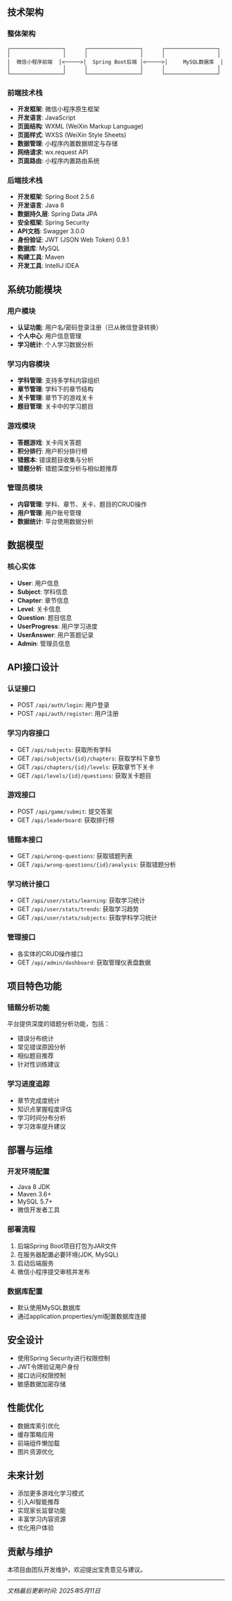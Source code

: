 
## 技术架构

### 整体架构

```
┌─────────────────┐      ┌─────────────────┐      ┌─────────────────┐
│                 │      │                 │      │                 │
│  微信小程序前端  │<─────>│  Spring Boot后端 │<─────>│     MySQL数据库  │
│                 │      │                 │      │                 │
└─────────────────┘      └─────────────────┘      └─────────────────┘
```

### 前端技术栈

- **开发框架**: 微信小程序原生框架
- **开发语言**: JavaScript
- **页面结构**: WXML (WeiXin Markup Language)
- **页面样式**: WXSS (WeiXin Style Sheets)
- **数据管理**: 小程序内置数据绑定与存储
- **网络请求**: wx.request API
- **页面路由**: 小程序内置路由系统

### 后端技术栈

- **开发框架**: Spring Boot 2.5.6
- **开发语言**: Java 8
- **数据持久层**: Spring Data JPA
- **安全框架**: Spring Security
- **API文档**: Swagger 3.0.0
- **身份验证**: JWT (JSON Web Token) 0.9.1
- **数据库**: MySQL
- **构建工具**: Maven
- **开发工具**: IntelliJ IDEA

## 系统功能模块

### 用户模块

- **认证功能**: 用户名/密码登录注册（已从微信登录转换）
- **个人中心**: 用户信息管理
- **学习统计**: 个人学习数据分析

### 学习内容模块

- **学科管理**: 支持多学科内容组织
- **章节管理**: 学科下的章节结构
- **关卡管理**: 章节下的游戏关卡
- **题目管理**: 关卡中的学习题目

### 游戏模块

- **答题游戏**: 关卡闯关答题
- **积分排行**: 用户积分排行榜
- **错题本**: 错误题目收集与分析
- **错题分析**: 错题深度分析与相似题推荐

### 管理员模块

- **内容管理**: 学科、章节、关卡、题目的CRUD操作
- **用户管理**: 用户账号管理
- **数据统计**: 平台使用数据分析

## 数据模型

### 核心实体

- **User**: 用户信息
- **Subject**: 学科信息
- **Chapter**: 章节信息
- **Level**: 关卡信息
- **Question**: 题目信息
- **UserProgress**: 用户学习进度
- **UserAnswer**: 用户答题记录
- **Admin**: 管理员信息

## API接口设计

### 认证接口

- POST `/api/auth/login`: 用户登录
- POST `/api/auth/register`: 用户注册

### 学习内容接口

- GET `/api/subjects`: 获取所有学科
- GET `/api/subjects/{id}/chapters`: 获取学科下章节
- GET `/api/chapters/{id}/levels`: 获取章节下关卡
- GET `/api/levels/{id}/questions`: 获取关卡题目

### 游戏接口

- POST `/api/game/submit`: 提交答案
- GET `/api/leaderboard`: 获取排行榜

### 错题本接口

- GET `/api/wrong-questions`: 获取错题列表
- GET `/api/wrong-questions/{id}/analysis`: 获取错题分析

### 学习统计接口

- GET `/api/user/stats/learning`: 获取学习统计
- GET `/api/user/stats/trends`: 获取学习趋势
- GET `/api/user/stats/subjects`: 获取学科学习统计

### 管理接口

- 各实体的CRUD操作接口
- GET `/api/admin/dashboard`: 获取管理仪表盘数据

## 项目特色功能

### 错题分析功能

平台提供深度的错题分析功能，包括：
- 错误分布统计
- 常见错误原因分析
- 相似题目推荐
- 针对性训练建议

### 学习进度追踪

- 章节完成度统计
- 知识点掌握程度评估
- 学习时间分布分析
- 学习效率提升建议

## 部署与运维

### 开发环境配置

- Java 8 JDK
- Maven 3.6+
- MySQL 5.7+
- 微信开发者工具

### 部署流程

1. 后端Spring Boot项目打包为JAR文件
2. 在服务器配置必要环境(JDK, MySQL)
3. 启动后端服务
4. 微信小程序提交审核并发布

### 数据库配置

- 默认使用MySQL数据库
- 通过application.properties/yml配置数据库连接

## 安全设计

- 使用Spring Security进行权限控制
- JWT令牌验证用户身份
- 接口访问权限控制
- 敏感数据加密存储

## 性能优化

- 数据库索引优化
- 缓存策略应用
- 前端组件懒加载
- 图片资源优化

## 未来计划

- 添加更多游戏化学习模式
- 引入AI智能推荐
- 实现家长监督功能
- 丰富学习内容资源
- 优化用户体验

## 贡献与维护

本项目由团队开发维护，欢迎提出宝贵意见与建议。

---

*文档最后更新时间: 2025年5月11日*
